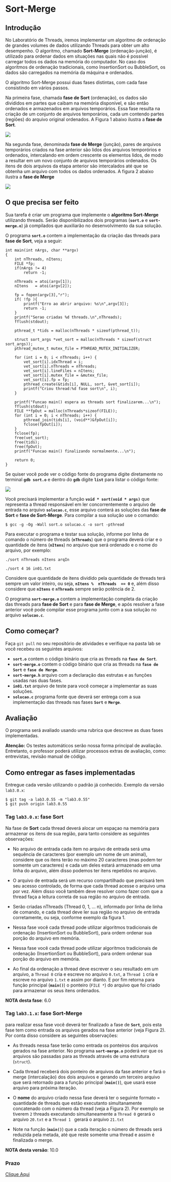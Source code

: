 # Sort-Merge

## Introdução

No Laboratório de Threads, iremos implementar um algoritmo de ordenação de grandes volumes de dados utilizando Threads para obter um alto desempenho. O algoritmo, chamado **Sort-Merge** (ordenação-junção), é utilizado para ordenar dados em situações nas quais não é possível carregar todos os dados na memória do computador. No caso dos algoritmos de ordenação tradicionais, como InsertionSort ou BubbleSort, os dados são carregados na memória da máquina e ordenados.

O algoritmo Sort-Merge possui duas fases distintas, com cada fase consistindo em vários passos.

Na primeira fase, chamada **fase de Sort** (ordenação), os dados são divididos em partes que caibam na memória disponível, e são então ordenados e armazenados em arquivos temporários. Essa fase resulta na criação de um conjunto de arquivos temporários, cada um contendo partes (regiões) do arquivo original ordenados. A Figura 1 abaixo ilustra a **fase de Sort**.

![](img/fase-sort.png)

Na segunda fase, denominada **fase de Merge** (junção), pares de arquivos temporários criados na fase anterior são lidos dos arquivos temporórios e ordenados, intercalando em ordem crescente os elementos lidos, de modo a resultar em um novo conjunto de arquivos temporários ordenados. Os itens de dois arquivos da etapa anterior são intercalados até que se obtenha um arquivo com todos os dados ordenados. A figura 2 abaixo ilustra a **fase de Merge**

![](img/fase-merge.png)


## O que precisa ser feito

Sua tarefa é criar um programa que implemente o **algoritmo Sort-Merge** utilizando threads. Serão disponibilizados dois programas (**`sort.o`** e **`sort-merge.o`**) já compilados que auxiliarão no desenvolvimento da sua solução.

O programa **`sort.o`** contem a implementação da criação das threads para **fase de Sort**, veja a seguir:
```
int main(int nArgs, char **argv)
{   
    int nThreads, nItens;
    FILE *fp;
    if(nArgs != 4)
        return -1;
    
    nThreads = atoi(argv[1]);
    nItens   = atoi(argv[2]);

    fp = fopen(argv[3],"r");
    if( !fp ){
        printf("Erro ao abrir arquivo: %s\n",argv[3]);
        return -1;
    }
    printf("Serao criadas %d threads.\n",nThreads);
    fflush(stdout);
    
    pthread_t *tids = malloc(nThreads * sizeof(pthread_t));
    
    struct sort_args *vet_sort = malloc(nThreads * sizeof(struct sort_args));
    pthread_mutex_t mutex_file = PTHREAD_MUTEX_INITIALIZER;

    for (int i = 0; i < nThreads; i++) {
        vet_sort[i].idxThread = i;
        vet_sort[i].nThreads = nThreads;
        vet_sort[i].lineFiles = nItens;
        vet_sort[i].mutex_file = &mutex_file;
        vet_sort[i].fp = fp;
        pthread_create(&tids[i], NULL, sort, &vet_sort[i]);
        printf("Criou thread:%d fase sort\n", i);
    }
    
    printf("Funcao main() espera as threads sort finalizarem...\n");
    fflush(stdout);
    FILE **fpOut = malloc(nThreads*sizeof(FILE));
    for (int i = 0; i < nThreads; i++) {
        pthread_join(tids[i], (void**)&fpOut[i]);
        fclose(fpOut[i]);   
    }
    fclose(fp);
    free(vet_sort);
    free(tids);
    free(fpOut);
    printf("Funcao main() finalizando normalmente...\n");

    return 0;
}
```
Se quiser você pode ver o código fonte do programa  digite diretamente no terminal **`gdb sort.o`** e dentro do **`gdb`** digite **`list`** para listar o código fonte:

![](img/gdb.png)

Você precisará implementar a função **`void * sort(void * args)`** que representa a thread responsável em ler concorrentemente o arquivo de entrada no arquivo **`solucao.c`**, esse arquivo conterá as soluções das **fase de Sort** e **fase de Sort-Merge**. Para compilar a sua solução use o comando:

```
$ gcc -g -Og -Wall sort.o solucao.c -o sort -pthread
```


Para executar o programa e testar sua solução, informe por linha de comando o número de threads (**`nThreads`**) que o programa deverá criar e o quantidade de itens (**`nItens`**) no arquivo que será ordenado e o nome do arquivo, por exemplo:

    
```
./sort nThreads nItens arqIn

./sort 4 16 in01.txt
```

Considere que quantidade de itens  dividido pela quantidade de  threads terá sempre um valor inteiro, ou seja, **`nItens %  nThreads  == 0`** e, além disso considere que  **`nItens`** e **`nThreads`** sempre serão potência de 2.

O programa **`sort-merge.o`** contem a implementação completa da criação das threads para **fase de Sort** e para **fase de Merge**, e após resolver a fase anterior você pode compilar esse programa junto com a sua solução no arquivo **`solucao.c`**. 


## Como começar?

Faça `git pull` no seu repositório de atividades e verifique na pasta lab se você recebeu os seguintes arquivos: 
- **`sort.o`** contem o código binário que cria as threads na **`fase de Sort`**. 
- **`sort-merge.o`** contem o código binário que cria as threads na **`fase de Sort`** e **`fase de Merge`**. 
- **`sort-merge.h`** arquivo com a declaração das estrutas e as funções usadas nas duas fases.
- **`in01.txt`** arquivo de teste para você começar a implementar as suas soluções.
- **`solucao.c`** programa fonte que deverá ser entrega com a sua implementação das threads nas fases  **`Sort`** e  **`Merge`**. 

## Avaliação

O programa será avaliado usando uma rubrica que descreve as duas fases implementadas. 

**Atenção:** Os testes automáticos serão nossa forma principal de avaliação. Entretanto, o professor poderá utilizar processos extras de avaliação, como: entrevistas, revisão manual de código.

## Como entregar as fases implementadas

Entregue cada versão utilizando o padrão já conhecido. Exemplo da versão `lab3.0.x`:

```
$ git tag -a lab3.0.55 -m "lab3.0.55"
$ git push origin lab3.0.55
```

### Tag `lab3.0.x`: fase Sort

Na fase de **Sort** cada thread deverá alocar um espaçao na memória para armazenar os itens de sua região, para tanto considere as seguintes observações:

* No arquivo de entrada cada item no arquivo de entrada será uma sequência de caracteres (por exemplo um nome de um animal), considere que os itens terão no máximo 20 caracteres (mas podem ter somente um caracteres) e cada um deles  estará armazenado em uma linha do arquivo, além disso podemos ter itens repetidos no arquivo.

* O arquivo de entrada será um recurso compartilhado que precisará tem seu acesso controlado, de forma que cada thread acesse o arquivo uma por vez. Além disso você também deve resolver como fazer com que a thread  faça a leitura correta de sua região no arquivo de entrada.

* Serão criadas nThreads (Thread 0, 1, ... n), informado por linha de linha de comando, e cada thread deve ler sua região no arquivo de entrada corretamente, ou seja, conforme exemplo da figura 1.

* Nessa fase você cada thread pode utilizar algoritmos tradicionais de ordenação (InsertionSort ou BubbleSort), para ordem ordenar sua porção do arquivo em memória.


* Nessa fase você cada thread pode utilizar algoritmos tradicionais de ordenação (InsertionSort ou BubbleSort), para ordem ordenar sua porção do arquivo em memória.


* Ao final da ordenação a thread deve escrever o seu resultado em um arquivo, a `Thread 0` cria e escreve no arquivo `0.txt`, a `Thread 1` cria e escreve no arquivo `1.txt` e assim por dianto. E por fim retorna para função principal (**`main()`**) o ponteiro (`FILE *`) do arquivo que foi criado para armazenar os seus itens ordenados.

**NOTA desta fase**: 6.0

### Tag `lab3.1.x`: fase Sort-Merge

para realizar essa fase você deverá ter finalizado a fase de **`Sort`**, pois esta fase tem como entrada os arquivos gerados na fase anterior (veja Figura 2). Por conta disso considere as seguintes observações:

* As threads nessa fase terão como entrada os ponteiros dos arquivos gerados na fase anterior. No programa   **`sort-merge.o`** poderá ver que os arquivos são passadas para as threads através de uma estrutura (`struct`).

* Cada thread receberá dois ponteiro de arquivos da fase anterior e fará o merge (intercalação) dos dois arquivos e gerando um terceiro arquivo que será retornado para a função principal (**`main()`**),  que usará esse arquivo para próxima iteração.

* O **nome** do arquivo criado nessa fase deverá ter o seguinte formato = quantidade de threads que estão executanto simultanamente concatenado com o número da thread (veja a Figura 2). Por exemplo se tiverem  `2` threads executando simultaneamente a `Thread 0` gerará o arquivo `20.txt` e a `Thread 1 ` gerará o arquivo `21.txt`

* Note na função  (**`main()`**) que a cada iteração o número de threads será reduzida pela metada, até que reste somente uma thread e assim é finalizada o merge.

**NOTA desta versão**: 10.0

### Prazo 
[Clique Aqui](../../sobre)

